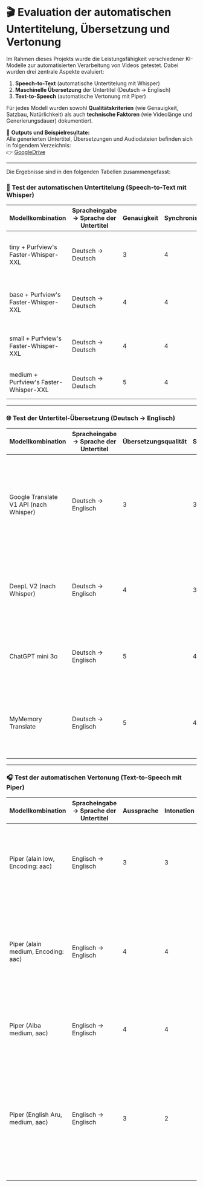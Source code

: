 

# 🎬 Evaluation der automatischen Untertitelung, Übersetzung und Vertonung

Im Rahmen dieses Projekts wurde die Leistungsfähigkeit verschiedener KI-Modelle zur automatisierten Verarbeitung von Videos getestet. Dabei wurden drei zentrale Aspekte evaluiert:

1. **Speech-to-Text** (automatische Untertitelung mit Whisper)
2. **Maschinelle Übersetzung** der Untertitel (Deutsch → Englisch)
3. **Text-to-Speech** (automatische Vertonung mit Piper)

Für jedes Modell wurden sowohl **Qualitätskriterien** (wie Genauigkeit, Satzbau, Natürlichkeit) als auch **technische Faktoren** (wie Videolänge und Generierungsdauer) dokumentiert.

📂 **Outputs und Beispielresultate:**  
Alle generierten Untertitel, Übersetzungen und Audiodateien befinden sich in folgendem Verzeichnis:  
👉 [GoogleDrive](https://drive.google.com/drive/folders/1KXznx-bg6Pmnlr_pAbKOwNmhASIdBPAL?usp=sharing)

---

Die Ergebnisse sind in den folgenden Tabellen zusammengefasst:




### 📝 Test der automatischen Untertitelung (Speech-to-Text mit Whisper)

| Modellkombination                        | Spracheingabe → Sprache der Untertitel | Genauigkeit | Synchronisation | Satztrennung | Grammatik | Gesamt (von 20) | 🕒 Videolänge | ⚙️ Generierungszeit | Anmerkungen |
|------------------------------------------|----------------------------------------|-------------|------------------|---------------|------------|------------------|----------------|----------------------|-------------|
| tiny + Purfview's Faster-Whisper-XXL     | Deutsch → Deutsch                      | 3           | 4                | 3             | 3          | **13**           | 02:00 min       | 00:12 min            | Teilweise unklare Sätze, kurze Einheiten, wenig Satzzeichen. |
| base + Purfview's Faster-Whisper-XXL     | Deutsch → Deutsch                      | 4           | 4                | 4             | 3          | **15**           | 02:00 min       | 00:08 min            | Gute Struktur, aber kaum Punktsetzung. Leicht verschachtelte Sätze. |
| small + Purfview's Faster-Whisper-XXL    | Deutsch → Deutsch                      | 4           | 4                | 4             | 4          | **16**           | 02:00 min       | 00:08 min            | Bessere Satzstruktur und Trennung. Höhere Interpunktion. |
| medium + Purfview's Faster-Whisper-XXL   | Deutsch → Deutsch                      | 5           | 4                | 4             | 4          | **17**           | 02:00 min       | 00:17 min            | Sehr gute Lesbarkeit und natürliche Satzgrenzen. |


---

### 🌐 Test der Untertitel-Übersetzung (Deutsch → Englisch)

| Modellkombination                                  | Spracheingabe → Sprache der Untertitel | Übersetzungsqualität | Satzbau | Natürlichkeit | Grammatik | Gesamt (von 20) | 🕒 Videolänge | ⚙️ Generierungszeit | Anmerkungen |
|----------------------------------------------------|----------------------------------------|----------------------|---------|----------------|------------|------------------|----------------|----------------------|-------------|
| Google Translate V1 API (nach Whisper)             | Deutsch → Englisch                     | 3                    | 3       | 2              | 2          | **10**           | 02:00 min       | 00:01 min            | Viele maschinelle Formulierungen, zahlreiche Fehler bei Fachbegriffen. „Texture Mapping“ wurde fälschlich als „Redex Champirping“ erkannt. |
| DeepL V2 (nach Whisper)                            | Deutsch → Englisch                     | 4                    | 3       | 3              | 3          | **13**           | 02:00 min       | 00:03 min            | Besser als Google, aber teilweise uneinheitliche Terminologie (z. B. „center a texture“) und leichte Sinnverzerrung. |
| ChatGPT mini 3o                                     | Deutsch → Englisch                     | 5                    | 4       | 4              | 4          | **17**           | 02:00 min       | 00:4 min            | Sehr klar und korrekt formuliert. Natürlich klingend, nur wenige kleinere Schwächen im Satzfluss. |
| MyMemory Translate                                  | Deutsch → Englisch                     | 5                    | 4       | 5              | 4          | **18**           | 02:00 min       | 00:03 min            | Beste Balance aus Stil, Natürlichkeit und Korrektheit. „Texture Mapping“ korrekt erkannt, idiomatisch sauber. |

---

### 🎧 Test der automatischen Vertonung (Text-to-Speech mit Piper)

| Modellkombination                                  | Spracheingabe → Sprache der Untertitel | Aussprache | Intonation | Tempo | Audioqualität | Gesamt (von 20) | 🕒 Videolänge | ⚙️ Generierungszeit | Anmerkungen |
|----------------------------------------------------|----------------------------------------|------------|------------|--------|----------------|------------------|----------------|----------------------|----------------------------------------------|
| Piper (alain low, Encoding: aac)                   | Englisch → Englisch                    | 3          | 3          | 4      | 3              | **14**           | 02:00 min       | 00:29 min            | Gute technische Qualität, aber die Stimme wirkt leicht robotisch, mit schwacher Intonation und dumpfem Klang. |
| Piper (alain medium, Encoding: aac)                | Englisch → Englisch                    | 4          | 4          | 4      | 4              | **16**           | 02:00 min       | 00:47 min            | Natürlichere Intonation und klarere Aussprache. Die Stimme wirkt lebendiger, jedoch könnten einige Betonungen noch verbessert werden. |
| Piper (Alba medium, aac)                           | Englisch → Englisch                    | 4          | 4          | 4      | 4              | **16**           | 02:00 min       | 00:55 min            | Klare Aussprache mit natürlicher Intonation. Die Stimme wirkt lebendig und angenehm. |
| Piper (English Aru, medium, aac)                   | Englisch → Englisch                    | 3          | 2          | 3      | 3              | **11**           | 02:00 min       | 00:55 min            | Ruhiger, aber schwer verständlicher Klang. Die Stimme klingt angenehm, macht aber häufig unnatürliche Pausen und spricht Fachbegriffe undeutlich oder abgehackt aus. |
